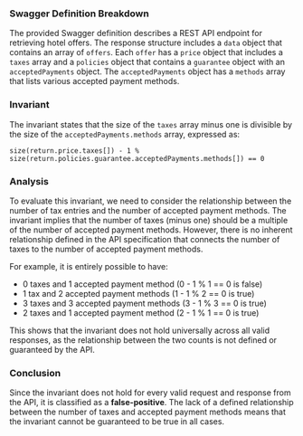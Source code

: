 ### Swagger Definition Breakdown
The provided Swagger definition describes a REST API endpoint for retrieving hotel offers. The response structure includes a `data` object that contains an array of `offers`. Each `offer` has a `price` object that includes a `taxes` array and a `policies` object that contains a `guarantee` object with an `acceptedPayments` object. The `acceptedPayments` object has a `methods` array that lists various accepted payment methods.

### Invariant
The invariant states that the size of the `taxes` array minus one is divisible by the size of the `acceptedPayments.methods` array, expressed as:

`size(return.price.taxes[]) - 1 % size(return.policies.guarantee.acceptedPayments.methods[]) == 0`

### Analysis
To evaluate this invariant, we need to consider the relationship between the number of tax entries and the number of accepted payment methods. The invariant implies that the number of taxes (minus one) should be a multiple of the number of accepted payment methods. However, there is no inherent relationship defined in the API specification that connects the number of taxes to the number of accepted payment methods. 

For example, it is entirely possible to have:
- 0 taxes and 1 accepted payment method (0 - 1 % 1 == 0 is false)
- 1 tax and 2 accepted payment methods (1 - 1 % 2 == 0 is true)
- 3 taxes and 3 accepted payment methods (3 - 1 % 3 == 0 is true)
- 2 taxes and 1 accepted payment method (2 - 1 % 1 == 0 is true)

This shows that the invariant does not hold universally across all valid responses, as the relationship between the two counts is not defined or guaranteed by the API.

### Conclusion
Since the invariant does not hold for every valid request and response from the API, it is classified as a **false-positive**. The lack of a defined relationship between the number of taxes and accepted payment methods means that the invariant cannot be guaranteed to be true in all cases.
